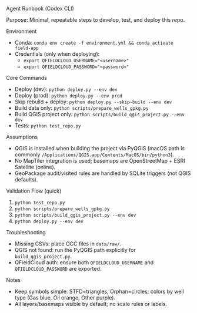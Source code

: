 Agent Runbook (Codex CLI)

Purpose: Minimal, repeatable steps to develop, test, and deploy this repo.

Environment
- Conda: `conda env create -f environment.yml && conda activate field-app`
- Credentials (only when deploying):
  - `export QFIELDCLOUD_USERNAME="<username>"`
  - `export QFIELDCLOUD_PASSWORD="<password>"`

Core Commands
- Deploy (dev): `python deploy.py --env dev`
- Deploy (prod): `python deploy.py --env prod`
- Skip rebuild + deploy: `python deploy.py --skip-build --env dev`
- Build data only: `python scripts/prepare_wells_gpkg.py`
- Build QGIS project only: `python scripts/build_qgis_project.py --env dev`
- Tests: `python test_repo.py`

Assumptions
- QGIS is installed when building the project via PyQGIS (macOS path is commonly `/Applications/QGIS.app/Contents/MacOS/bin/python3`).
- No MapTiler integration is used; basemaps are OpenStreetMap + ESRI Satellite (online).
- GeoPackage audit/visited rules are handled by SQLite triggers (not QGIS defaults).

Validation Flow (quick)
1) `python test_repo.py`
2) `python scripts/prepare_wells_gpkg.py`
3) `python scripts/build_qgis_project.py --env dev`
4) `python deploy.py --env dev`

Troubleshooting
- Missing CSVs: place OCC files in `data/raw/`.
- QGIS not found: run the PyQGIS path explicitly for `build_qgis_project.py`.
- QFieldCloud auth: ensure both `QFIELDCLOUD_USERNAME` and `QFIELDCLOUD_PASSWORD` are exported.

Notes
- Keep symbols simple: STFD=triangles, Orphan=circles; colors by well type (Gas blue, Oil orange, Other purple).
- All layers/basemaps visible by default; no scale rules or labels.
